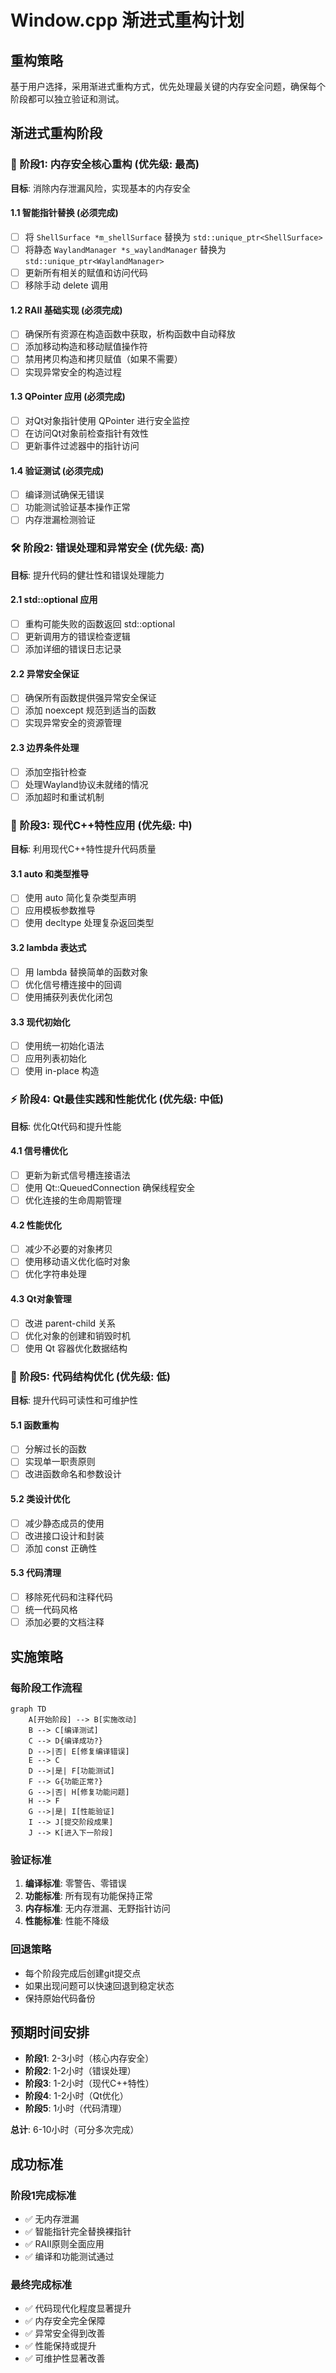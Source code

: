 # Window.cpp 渐进式重构计划

## 重构策略

基于用户选择，采用渐进式重构方式，优先处理最关键的内存安全问题，确保每个阶段都可以独立验证和测试。

## 渐进式重构阶段

### 🚀 阶段1: 内存安全核心重构 (优先级: 最高)

**目标**: 消除内存泄漏风险，实现基本的内存安全

#### 1.1 智能指针替换 (必须完成)
- [ ] 将 `ShellSurface *m_shellSurface` 替换为 `std::unique_ptr<ShellSurface>`
- [ ] 将静态 `WaylandManager *s_waylandManager` 替换为 `std::unique_ptr<WaylandManager>`
- [ ] 更新所有相关的赋值和访问代码
- [ ] 移除手动 delete 调用

#### 1.2 RAII 基础实现 (必须完成)
- [ ] 确保所有资源在构造函数中获取，析构函数中自动释放
- [ ] 添加移动构造和移动赋值操作符
- [ ] 禁用拷贝构造和拷贝赋值（如果不需要）
- [ ] 实现异常安全的构造过程

#### 1.3 QPointer 应用 (必须完成)
- [ ] 对Qt对象指针使用 QPointer 进行安全监控
- [ ] 在访问Qt对象前检查指针有效性
- [ ] 更新事件过滤器中的指针访问

#### 1.4 验证测试 (必须完成)
- [ ] 编译测试确保无错误
- [ ] 功能测试验证基本操作正常
- [ ] 内存泄漏检测验证

### 🛠️ 阶段2: 错误处理和异常安全 (优先级: 高)

**目标**: 提升代码的健壮性和错误处理能力

#### 2.1 std::optional 应用
- [ ] 重构可能失败的函数返回 std::optional
- [ ] 更新调用方的错误检查逻辑
- [ ] 添加详细的错误日志记录

#### 2.2 异常安全保证
- [ ] 确保所有函数提供强异常安全保证
- [ ] 添加 noexcept 规范到适当的函数
- [ ] 实现异常安全的资源管理

#### 2.3 边界条件处理
- [ ] 添加空指针检查
- [ ] 处理Wayland协议未就绪的情况
- [ ] 添加超时和重试机制

### 🎯 阶段3: 现代C++特性应用 (优先级: 中)

**目标**: 利用现代C++特性提升代码质量

#### 3.1 auto 和类型推导
- [ ] 使用 auto 简化复杂类型声明
- [ ] 应用模板参数推导
- [ ] 使用 decltype 处理复杂返回类型

#### 3.2 lambda 表达式
- [ ] 用 lambda 替换简单的函数对象
- [ ] 优化信号槽连接中的回调
- [ ] 使用捕获列表优化闭包

#### 3.3 现代初始化
- [ ] 使用统一初始化语法
- [ ] 应用列表初始化
- [ ] 使用 in-place 构造

### ⚡ 阶段4: Qt最佳实践和性能优化 (优先级: 中低)

**目标**: 优化Qt代码和提升性能

#### 4.1 信号槽优化
- [ ] 更新为新式信号槽连接语法
- [ ] 使用 Qt::QueuedConnection 确保线程安全
- [ ] 优化连接的生命周期管理

#### 4.2 性能优化
- [ ] 减少不必要的对象拷贝
- [ ] 使用移动语义优化临时对象
- [ ] 优化字符串处理

#### 4.3 Qt对象管理
- [ ] 改进 parent-child 关系
- [ ] 优化对象的创建和销毁时机
- [ ] 使用 Qt 容器优化数据结构

### 🧹 阶段5: 代码结构优化 (优先级: 低)

**目标**: 提升代码可读性和可维护性

#### 5.1 函数重构
- [ ] 分解过长的函数
- [ ] 实现单一职责原则
- [ ] 改进函数命名和参数设计

#### 5.2 类设计优化
- [ ] 减少静态成员的使用
- [ ] 改进接口设计和封装
- [ ] 添加 const 正确性

#### 5.3 代码清理
- [ ] 移除死代码和注释代码
- [ ] 统一代码风格
- [ ] 添加必要的文档注释

## 实施策略

### 每阶段工作流程
```mermaid
graph TD
    A[开始阶段] --> B[实施改动]
    B --> C[编译测试]
    C --> D{编译成功?}
    D -->|否| E[修复编译错误]
    E --> C
    D -->|是| F[功能测试]
    F --> G{功能正常?}
    G -->|否| H[修复功能问题]
    H --> F
    G -->|是| I[性能验证]
    I --> J[提交阶段成果]
    J --> K[进入下一阶段]
```

### 验证标准
1. **编译标准**: 零警告、零错误
2. **功能标准**: 所有现有功能保持正常
3. **内存标准**: 无内存泄漏、无野指针访问
4. **性能标准**: 性能不降级

### 回退策略
- 每个阶段完成后创建git提交点
- 如果出现问题可以快速回退到稳定状态
- 保持原始代码备份

## 预期时间安排

- **阶段1**: 2-3小时（核心内存安全）
- **阶段2**: 1-2小时（错误处理）
- **阶段3**: 1-2小时（现代C++特性）
- **阶段4**: 1-2小时（Qt优化）
- **阶段5**: 1小时（代码清理）

**总计**: 6-10小时（可分多次完成）

## 成功标准

### 阶段1完成标准
- ✅ 无内存泄漏
- ✅ 智能指针完全替换裸指针
- ✅ RAII原则全面应用
- ✅ 编译和功能测试通过

### 最终完成标准
- ✅ 代码现代化程度显著提升
- ✅ 内存安全完全保障
- ✅ 异常安全得到改善
- ✅ 性能保持或提升
- ✅ 可维护性显著改善
